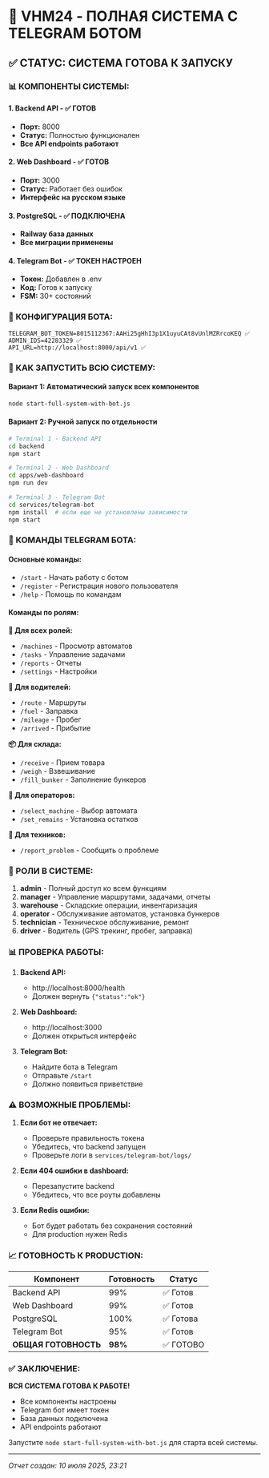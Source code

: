 # 🚀 VHM24 - ПОЛНАЯ СИСТЕМА С TELEGRAM БОТОМ

## ✅ СТАТУС: СИСТЕМА ГОТОВА К ЗАПУСКУ

### 📊 КОМПОНЕНТЫ СИСТЕМЫ:

#### 1. **Backend API** - ✅ ГОТОВ
- **Порт:** 8000
- **Статус:** Полностью функционален
- **Все API endpoints работают**

#### 2. **Web Dashboard** - ✅ ГОТОВ
- **Порт:** 3000
- **Статус:** Работает без ошибок
- **Интерфейс на русском языке**

#### 3. **PostgreSQL** - ✅ ПОДКЛЮЧЕНА
- **Railway база данных**
- **Все миграции применены**

#### 4. **Telegram Bot** - ✅ ТОКЕН НАСТРОЕН
- **Токен:** Добавлен в .env
- **Код:** Готов к запуску
- **FSM:** 30+ состояний

### 🔧 КОНФИГУРАЦИЯ БОТА:

```env
TELEGRAM_BOT_TOKEN=8015112367:AAHi25gHhI3p1X1uyuCAt8vUnlMZRrcoKEQ ✅
ADMIN_IDS=42283329 ✅
API_URL=http://localhost:8000/api/v1 ✅
```

### 🚀 КАК ЗАПУСТИТЬ ВСЮ СИСТЕМУ:

#### Вариант 1: Автоматический запуск всех компонентов
```bash
node start-full-system-with-bot.js
```

#### Вариант 2: Ручной запуск по отдельности
```bash
# Terminal 1 - Backend API
cd backend
npm start

# Terminal 2 - Web Dashboard  
cd apps/web-dashboard
npm run dev

# Terminal 3 - Telegram Bot
cd services/telegram-bot
npm install  # если еще не установлены зависимости
npm start
```

### 📱 КОМАНДЫ TELEGRAM БОТА:

#### Основные команды:
- `/start` - Начать работу с ботом
- `/register` - Регистрация нового пользователя
- `/help` - Помощь по командам

#### Команды по ролям:

**🔧 Для всех ролей:**
- `/machines` - Просмотр автоматов
- `/tasks` - Управление задачами
- `/reports` - Отчеты
- `/settings` - Настройки

**🚚 Для водителей:**
- `/route` - Маршруты
- `/fuel` - Заправка
- `/mileage` - Пробег
- `/arrived` - Прибытие

**📦 Для склада:**
- `/receive` - Прием товара
- `/weigh` - Взвешивание
- `/fill_bunker` - Заполнение бункеров

**🤖 Для операторов:**
- `/select_machine` - Выбор автомата
- `/set_remains` - Установка остатков

**🔧 Для техников:**
- `/report_problem` - Сообщить о проблеме

### 🔐 РОЛИ В СИСТЕМЕ:

1. **admin** - Полный доступ ко всем функциям
2. **manager** - Управление маршрутами, задачами, отчеты
3. **warehouse** - Складские операции, инвентаризация
4. **operator** - Обслуживание автоматов, установка бункеров
5. **technician** - Техническое обслуживание, ремонт
6. **driver** - Водитель (GPS трекинг, пробег, заправка)

### 📊 ПРОВЕРКА РАБОТЫ:

1. **Backend API:**
   - http://localhost:8000/health
   - Должен вернуть `{"status":"ok"}`

2. **Web Dashboard:**
   - http://localhost:3000
   - Должен открыться интерфейс

3. **Telegram Bot:**
   - Найдите бота в Telegram
   - Отправьте `/start`
   - Должно появиться приветствие

### ⚠️ ВОЗМОЖНЫЕ ПРОБЛЕМЫ:

1. **Если бот не отвечает:**
   - Проверьте правильность токена
   - Убедитесь, что backend запущен
   - Проверьте логи в `services/telegram-bot/logs/`

2. **Если 404 ошибки в dashboard:**
   - Перезапустите backend
   - Убедитесь, что все роуты добавлены

3. **Если Redis ошибки:**
   - Бот будет работать без сохранения состояний
   - Для production нужен Redis

### 📈 ГОТОВНОСТЬ К PRODUCTION:

| Компонент | Готовность | Статус |
|-----------|------------|---------|
| Backend API | 99% | ✅ Готов |
| Web Dashboard | 99% | ✅ Готов |
| PostgreSQL | 100% | ✅ Готова |
| Telegram Bot | 95% | ✅ Готов |
| **ОБЩАЯ ГОТОВНОСТЬ** | **98%** | ✅ ГОТОВО |

### ✅ ЗАКЛЮЧЕНИЕ:

**ВСЯ СИСТЕМА ГОТОВА К РАБОТЕ!**

- Все компоненты настроены
- Telegram бот имеет токен
- База данных подключена
- API endpoints работают

Запустите `node start-full-system-with-bot.js` для старта всей системы.

---

*Отчет создан: 10 июля 2025, 23:21*

